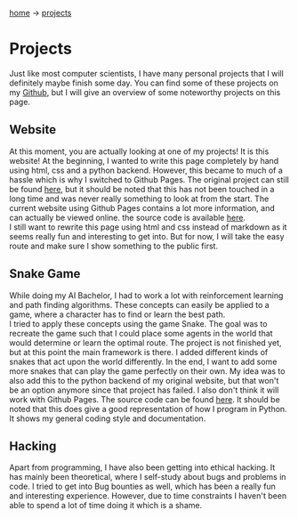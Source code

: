 [home](index.md) -> [projects](projects.md)

# Projects

Just like most computer scientists, I have many personal projects that I will definitely maybe finish some day.
You can find some of these projects on my <a href="https://github.com/TijnJoosten" target="_blank">Github</a>, but I will give an overview of some noteworthy projects on this page.

## Website

At this moment, you are actually looking at one of my projects! It is this website!
At the beginning, I wanted to write this page completely by hand using html, css and a python backend. However, this became to much of a hassle which is why I switched to Github Pages.
The original project can still be found <a href="https://github.com/TijnJoosten/website" target="_blank">here</a>, but it should be noted that this has not been touched in a long time and was never really something to look at from the start. The current website using Github Pages contains a lot more information, and can actually be viewed online. the source code is available <a href="https://github.com/TijnJoosten/tijnjoosten.github.io" target="_blank">here</a>.<br>
I still want to rewrite this page using html and css instead of markdown as it seems really fun and interesting to get into. But for now, I will take the easy route and make sure I show something to the public first.

## Snake Game

While doing my AI Bachelor, I had to work a lot with reinforcement learning and path finding algorithms. These concepts can easily be applied to a game, where a character has to find or learn the best path. <br>
I tried to apply these concepts using the game Snake. The goal was to recreate the game such that I could place some agents in the world that would determine or learn the optimal route. The project is not finished yet, but at this point the main framework is there. I added different kinds of snakes that act upon the world differently. In the end, I want to add some more snakes that can play the game perfectly on their own. 
My idea was to also add this to the python backend of my original website, but that won't  be an option anymore since that project has failed. I also don't think it will work with Github Pages.
The source code can be found <a href="https://github.com/TijnJoosten/snake_game" target="_blank">here</a>. It should be noted that this does give a good representation of how I program in Python. It shows my general coding style and documentation.

## Hacking

Apart from programming, I have also been getting into ethical hacking. It has mainly been theoretical, where I self-study about bugs and problems in code. I tried to get into Bug bounties as well, which has been a really fun and interesting experience. However, due to time constraints I haven't been able to spend a lot of time doing it which is a shame.
